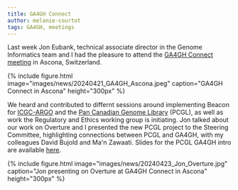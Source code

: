 ```yaml
---
title: GA4GH Connect
author: melanie-courtot
tags: GA4GH, meetings
---
```


Last week Jon Eubank, technical associate director in the Genome Informatics team and I had the pleasure to attend the <a href="https://www.ga4gh.org/event/ga4gh-connect-2/">GA4GH Connect meeting</a> in Ascona, Switzerland. 

{%
  include figure.html
  image="images/news/20240421_GA4GH_Ascona.jpeg"
  caption="GA4GH Connect in Ascona"
  height="300px"
%} 

We heard and contributed to differnt sessions around implementing Beacon for <a href="https://www.icgc-argo.org/">ICGC-ARGO</a> and the <a href="https://www.mcgill.ca/newsroom/channels/news/government-canada-invests-15m-first-its-kind-pan-canadian-genome-library-352299">Pan Canadian Genome Library</a> (PCGL), as well as work the Regulatory and Ethics working group is initiating. Jon talked about our work on Overture and I presented the new PCGL project to the Steering Committee, highlighting connections between PCGL and GA4GH, with my colleagues David Bujold and Ma'n Zawaati. Slides for the PCGL GA4GH intro are available <a href="https://docs.google.com/presentation/d/1qTeVxbrYqvLw_HsaNENYwCQpfDM44ed9SlrNmdoTEio/edit?usp=sharing">here</a>.



{%
  include figure.html
  image="images/news/20240423_Jon_Overture.jpg"
  caption="Jon presenting on Overture at GA4GH Connect in Ascona"
  height="300px"
%} 